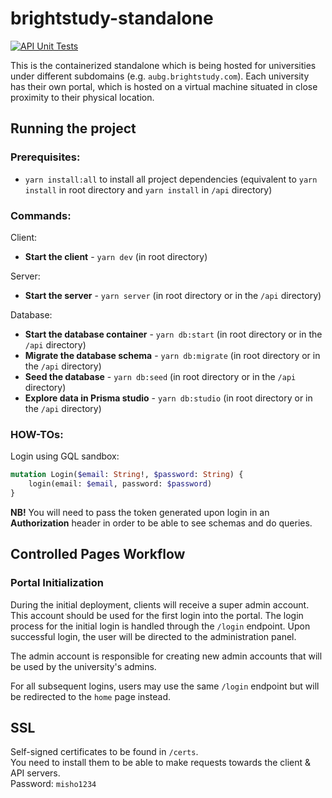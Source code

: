 # brightstudy-standalone

[![API Unit Tests](https://github.com/asynchroza/brightstudy-standalone/actions/workflows/api-unit-tests.yaml/badge.svg)](https://github.com/asynchroza/brightstudy-standalone/actions/workflows/api-unit-tests.yaml)

This is the containerized standalone which is being hosted for universities under different
subdomains (e.g. `aubg.brightstudy.com`). Each university has their own portal, which is hosted on a
virtual machine situated in close proximity to their physical location.

## Running the project

### Prerequisites:

- `yarn install:all` to install all project dependencies (equivalent to `yarn install` in root
  directory and `yarn install` in `/api` directory)

### Commands:

Client:

- **Start the client** - `yarn dev` (in root directory)

Server:

- **Start the server** - `yarn server` (in root directory or in the `/api` directory)

Database:

- **Start the database container** - `yarn db:start` (in root directory or in the `/api` directory)
- **Migrate the database schema** - `yarn db:migrate` (in root directory or in the `/api` directory)
- **Seed the database** - `yarn db:seed` (in root directory or in the `/api` directory)
- **Explore data in Prisma studio** - `yarn db:studio` (in root directory or in the `/api`
  directory)

### HOW-TOs:

Login using GQL sandbox:

```graphql
mutation Login($email: String!, $password: String) {
	login(email: $email, password: $password)
}
```

**NB!** You will need to pass the token generated upon login in an **Authorization** header in order
to be able to see schemas and do queries.

## Controlled Pages Workflow

### Portal Initialization

During the initial deployment, clients will receive a super admin account. This account should be
used for the first login into the portal. The login process for the initial login is handled through
the `/login` endpoint. Upon successful login, the user will be directed to the administration panel.

The admin account is responsible for creating new admin accounts that will be used by the
university's admins.

For all subsequent logins, users may use the same `/login` endpoint but will be redirected to the
`home` page instead.

## SSL

Self-signed certificates to be found in `/certs`.  
You need to install them to be able to make requests towards the client & API servers.  
Password: `misho1234`

